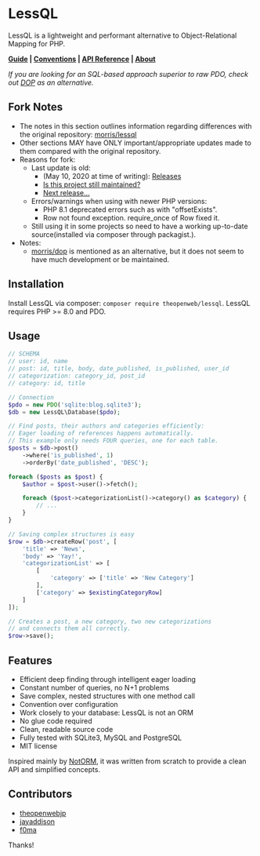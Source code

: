 # LessQL

LessQL is a lightweight and performant alternative to Object-Relational Mapping for PHP.

**[Guide](doc/guide.md) | [Conventions](doc/conventions.md) | [API Reference](doc/api.md) | [About](doc/about.md)**

*If you are looking for an SQL-based approach superior to raw PDO, check out [DOP](https://github.com/morris/dop) as an alternative.*

## Fork Notes

- The notes in this section outlines information regarding differences with the original repository: [morris/lessql](https://github.com/morris/lessql)
- Other sections MAY have ONLY important/appropriate updates made to them compared with the original repository.
- Reasons for fork:
  - Last update is old:
    - (May 10, 2020 at time of writing): [Releases](https://github.com/morris/lessql/releases)
    - [Is this project still maintained?](https://github.com/morris/lessql/issues/39)
    - [Next release...](https://github.com/morris/lessql/issues/29)
  - Errors/warnings when using with newer PHP versions:
    - PHP 8.1 deprecated errors such as with "offsetExists".
    - Row not found exception. require_once of Row fixed it.
  - Still using it in some projects so need to have a working up-to-date source(installed via composer through packagist.).
- Notes:
  - [morris/dop](https://github.com/morris/dop) is mentioned as an alternative, but it does not seem to have much development or be maintained.

## Installation

Install LessQL via composer: `composer require theopenweb/lessql`.
LessQL requires PHP >= 8.0 and PDO.

## Usage

```php
// SCHEMA
// user: id, name
// post: id, title, body, date_published, is_published, user_id
// categorization: category_id, post_id
// category: id, title

// Connection
$pdo = new PDO('sqlite:blog.sqlite3');
$db = new LessQL\Database($pdo);

// Find posts, their authors and categories efficiently:
// Eager loading of references happens automatically.
// This example only needs FOUR queries, one for each table.
$posts = $db->post()
    ->where('is_published', 1)
    ->orderBy('date_published', 'DESC');

foreach ($posts as $post) {
    $author = $post->user()->fetch();

    foreach ($post->categorizationList()->category() as $category) {
        // ...
    }
}

// Saving complex structures is easy
$row = $db->createRow('post', [
    'title' => 'News',
    'body' => 'Yay!',
    'categorizationList' => [
        [
            'category' => ['title' => 'New Category']
        ],
        ['category' => $existingCategoryRow]
    ]
]);

// Creates a post, a new category, two new categorizations
// and connects them all correctly.
$row->save();
```

## Features

- Efficient deep finding through intelligent eager loading
- Constant number of queries, no N+1 problems
- Save complex, nested structures with one method call
- Convention over configuration
- Work closely to your database: LessQL is not an ORM
- No glue code required
- Clean, readable source code
- Fully tested with SQLite3, MySQL and PostgreSQL
- MIT license

Inspired mainly by [NotORM](https://www.notorm.com/),
it was written from scratch to provide a clean API and simplified concepts.

## Contributors

- [theopenwebjp](https://github.com/theopenwebjp)
- [jayaddison](https://github.com/jayaddison)
- [f0ma](https://github.com/f0ma)

Thanks!
